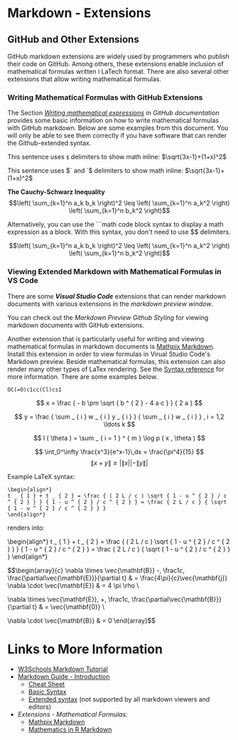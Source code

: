 
# Markdown - Extensions

## GitHub and Other Extensions

GitHub markdown extensions are widely used by programmers who publish their code on GitHub. Among others, these extensions enable inclusion of mathematical formulas written i LaTech format. There are also several other extensions that allow writing mathematical formulas.


### Writing Mathematical Formulas with GitHub Extensions

The Section *[Writing mathematical expressions](https://docs.github.com/en/get-started/writing-on-github/working-with-advanced-formatting/writing-mathematical-expressions) in GitHub documentation* provides some basic information on how to write mathematical formulas with GitHub markdown. Below are some examples from this document. You will only be able to see them correctly if you have software that can render the Github-extended syntax.

This sentence uses `$` delimiters to show math inline:  $\sqrt{3x-1}+(1+x)^2$


This sentence uses \$\` and \`\$ delimiters to show math inline:  $`\sqrt{3x-1}+(1+x)^2`$

**The Cauchy-Schwarz Inequality**
$$\left( \sum_{k=1}^n a_k b_k \right)^2 \leq \left( \sum_{k=1}^n a_k^2 \right) \left( \sum_{k=1}^n b_k^2 \right)$$

Alternatively, you can use the ```math code block syntax to display a math expression as a block. With this syntax, you don't need to use $$ delimiters.

```math
\left( \sum_{k=1}^n a_k b_k \right)^2 \leq \left( \sum_{k=1}^n a_k^2 \right) \left( \sum_{k=1}^n b_k^2 \right)
```


### Viewing Extended Markdown with Mathematical Formulas in VS Code

There are some ***Visual Studio Code*** extensions that can render markdown documents with various extensions in the *markdown preview window*.

You can check out the *Markdown Preview Github Styling* for viewing markdown documents with GitHub extensions.

Another extension that is particularly useful for writing and viewing mathematical formulas in markdown documents is [Mathpix Markdown](https://marketplace.visualstudio.com/items?itemName=mathpix.vscode-mathpix-markdown). Install this extension in order to view formulas in Virual Studio Code's Markdown preview. Beside mathematical formulas, this extension can also render many other types of LaTex rendering. See the [Syntax reference](https://mathpix.com/docs/mathpix-markdown/syntax-reference) for more information. There are some examples below.

```smiles
OC(=O)c1cc(Cl)cs1
```

$$
x = \frac { - b \pm \sqrt { b ^ { 2 } - 4 a c } } { 2 a }
$$

$$
y = \frac { \sum _ { i } w _ { i } y _ { i } } { \sum _ { i } w _ { i } } , i = 1,2 \ldots k
$$

$$
l ( \theta ) = \sum _ { i = 1 } ^ { m } \log p ( x , \theta )
$$

$$
\int_0^\infty \frac{x^3}{e^x-1}\,dx = \frac{\pi^4}{15}
$$ 
$$
\| x + y \| \geq | \| x | | - \| y \| |
$$


Example LaTeX syntax:

```
\begin{align*}
t _ { 1 } + t _ { 2 } = \frac { ( 2 L / c ) \sqrt { 1 - u ^ { 2 } / c ^ { 2 } } } { 1 - u ^ { 2 } / c ^ { 2 } } = \frac { 2 L / c } { \sqrt { 1 - u ^ { 2 } / c ^ { 2 } } }
\end{align*}
```

renders into:

\begin{align*}
t _ { 1 } + t _ { 2 } = \frac { ( 2 L / c ) \sqrt { 1 - u ^ { 2 } / c ^ { 2 } } } { 1 - u ^ { 2 } / c ^ { 2 } } = \frac { 2 L / c } { \sqrt { 1 - u ^ { 2 } / c ^ { 2 } } }
\end{align*}


$$\begin{array}{c}
\nabla \times \vec{\mathbf{B}} -\, \frac1c\, \frac{\partial\vec{\mathbf{E}}}{\partial t} &
= \frac{4\pi}{c}\vec{\mathbf{j}}    \nabla \cdot \vec{\mathbf{E}} & = 4 \pi \rho \\

\nabla \times \vec{\mathbf{E}}\, +\, \frac1c\, \frac{\partial\vec{\mathbf{B}}}{\partial t} & = \vec{\mathbf{0}} \\

\nabla \cdot \vec{\mathbf{B}} & = 0
\end{array}$$


# Links to More Information

* [W3Schools Markdown Tutorial](https://www.w3schools.io/file/markdown-introduction/)
* [Markdown Guide - Introduction](https://www.markdownguide.org/getting-started/)
  * [Cheat Sheet](https://www.markdownguide.org/cheat-sheet/)
  * [Basic Syntax](https://www.markdownguide.org/basic-syntax/)
  * [Extended syntax](https://www.markdownguide.org/extended-syntax/) (not supported by all markdown viewers and editors)
* *Extensions - Mathematical Formulas:*
  * [Mathpix Markdown](https://marketplace.visualstudio.com/items?itemName=mathpix.vscode-mathpix-markdown)
  * [Mathematics in R Markdown](https://rpruim.github.io/s341/S19/from-class/MathinRmd.html)
